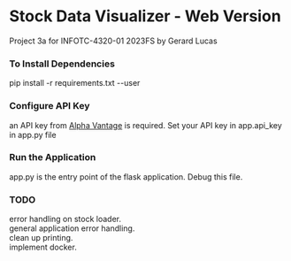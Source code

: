 # Stock Data Visualizer - Web Version

Project 3a for INFOTC-4320-01 2023FS by Gerard Lucas

### To Install Dependencies

pip install -r requirements.txt --user

### Configure API Key

an API key from [Alpha Vantage](https://www.alphavantage.co/) is required. Set your API key in app.api_key in app.py file

### Run the Application

app.py is the entry point of the flask application. Debug this file.

### TODO

error handling on stock loader.  
general application error handling.  
clean up printing.  
implement docker.  